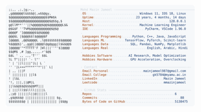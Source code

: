 <picture>
  <source srcset="https://raw.githubusercontent.com/mmazinjameel/mmazinjameel/main/dark_mode.svg?v=1742408038" media="(prefers-color-scheme: dark)">
  <img src="https://raw.githubusercontent.com/mmazinjameel/mmazinjameel/main/light_mode.svg?v=1742408038">
</picture>
